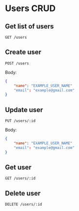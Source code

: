 # Users CRUD

## Get list of users

`GET /users`

## Create user

`POST /users`

Body:

```json
{
    "name": "EXAMPLE_USER_NAME"
    "email": "example@gmail.com"
}
```

## Update user

`PUT /users/:id`

Body:

```json
{
    "name": "EXAMPLE_USER_NAME"
    "email": "example@gmail.com"
}
```

## Get user

`GET /users/:id`

## Delete user

`DELETE /users/:id`
